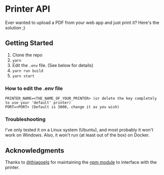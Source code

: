 # Printer API

Ever wanted to upload a PDF from your web app and just print it? Here's the solution ;)

## Getting Started

1. Clone the repo
2. `yarn`
3. Edit the `.env` file. (See below for details)
4. `yarn run build`
5. `yarn start`

### How to edit the .env file

```env
PRINTER_NAME=<THE_NAME_OF_YOUR_PRINTER> (or delete the key completely to use your 'default' printer)
PORT=<PORT> (Default is 3000, change it as you wish)
```

### Troubleshooting

I've only tested it on a Linux system (Ubuntu), and most probably it won't work on Windows. Also, it won't run (at least out of the box) on Docker.

## Acknowledgments

Thanks to [@thiagoelg](https://github.com/thiagoelg) for maintaining the [npm module](https://github.com/thiagoelg/node-printer) to interface with the printer.

